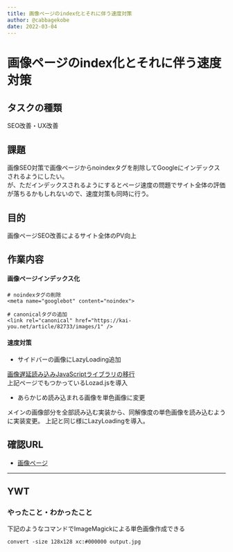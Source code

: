 ```yaml
---
title: 画像ページのindex化とそれに伴う速度対策
author: @cabbagekobe
date: 2022-03-04
---
```



# 画像ページのindex化とそれに伴う速度対策

## タスクの種類

SEO改善・UX改善

## 課題

画像SEO対策で画像ページからnoindexタグを削除してGoogleにインデックスされるようにしたい。  
が、ただインデックスされるようにするとページ速度の問題でサイト全体の評価が落ちるかもしれないので、速度対策も同時に行う。


## 目的

画像ページSEO改善によるサイト全体のPV向上


## 作業内容

#### 画像ページインデックス化

```
# noindexタグの削除
<meta name="googlebot" content="noindex">

# canonicalタグの追加
<link rel="canonical" href="https://kai-you.net/article/82733/images/1" />
```

#### 速度対策

- サイドバーの画像にLazyLoading追加

[画像遅延読み込みJavaScriptライブラリの移行](https://github.com/kaiyoued/businessReport/blob/main/posts/20220221.md)  
上記ページでもつかっているLozad.jsを導入

- あらかじめ読み込まれる画像を単色画像に変更

メインの画像部分を全部読み込む実装から、同解像度の単色画像を読み込むように実装変更。
上記と同じ様にLazyLoadingを導入。


## 確認URL

- [画像ページ](https://kai-you.net/article/82733/images/1)


---

## YWT

### やったこと・わかったこと

下記のようなコマンドでImageMagickによる単色画像作成できる

`convert -size 128x128 xc:#000000 output.jpg`


